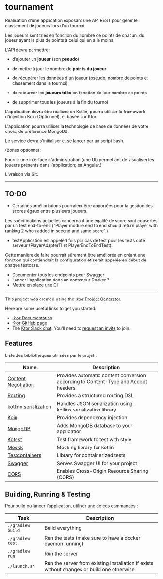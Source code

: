 # tournament

Réalisation d'une application exposant une API REST pour gérer le classement de joueurs lors d'un tournoi.

Les joueurs sont triés en fonction du nombre de points de chacun, du joueur ayant le plus de points à celui qui en a le moins.

L'API devra permettre :

- d'ajouter un **joueur** (son **pseudo**)

- de mettre à jour le nombre de **points du joueur**

- de récupérer les données d'un joueur (pseudo, nombre de points et classement dans le tournoi)

- de retourner les **joueurs triés** en fonction de leur nombre de points

- de supprimer tous les joueurs à la fin du tournoi

L'application devra être réalisée en Kotlin, pourra utiliser le framework d'injection Koin (Optionnel), et basée sur Ktor.

L'application pourra utiliser la technologie de base de données de votre choix, de préférence MongoDB.


Le service devra s'initialiser et se lancer par un script bash.



(Bonus optionnel :

Fournir une interface d'administration (une UI) permettant de visualiser les joueurs présents dans l'application; en Angular.)

Livraison via Git.

---

## TO-DO

- Certaines amélioriations pourraient être apportées pour la gestion des scores égaux entre plusieurs joueurs.

Les spécifications actuelles concernant une égalité de score sont couvertes par un test end-to-end ("Player module end to end should return player with ranking 2 when added in second and same score".)

- testApplication est appelé 1 fois par cas de test pour les tests côté serveur (PlayerAdapterTI et PlayerEndToEndTest). 

Cette manière de faire pourrait sûrement être améliorée en créant une fonction qui contiendrait la configuration et serait appelée en début de chaque testcase.

- Documenter tous les endpoints pour Swagger
- Lancer l'application dans un conteneur Docker ?
- Mettre en place une CI

---

This project was created using the [Ktor Project Generator](https://start.ktor.io).

Here are some useful links to get you started:

- [Ktor Documentation](https://ktor.io/docs/home.html)
- [Ktor GitHub page](https://github.com/ktorio/ktor)
- The [Ktor Slack chat](https://app.slack.com/client/T09229ZC6/C0A974TJ9). You'll need to [request an invite](https://surveys.jetbrains.com/s3/kotlin-slack-sign-up) to join.

## Features

Liste des bibliothèques utilisées par le projet :

| Name                                                                   | Description                                                                        |
|------------------------------------------------------------------------|------------------------------------------------------------------------------------|
| [Content Negotiation](https://start.ktor.io/p/content-negotiation)     | Provides automatic content conversion according to Content-Type and Accept headers |
| [Routing](https://start.ktor.io/p/routing)                             | Provides a structured routing DSL                                                  |
| [kotlinx.serialization](https://start.ktor.io/p/kotlinx-serialization) | Handles JSON serialization using kotlinx.serialization library                     |
| [Koin](https://start.ktor.io/p/koin)                                   | Provides dependency injection                                                      |
| [MongoDB](https://start.ktor.io/p/mongodb)                             | Adds MongoDB database to your application                                          |
| [Kotest](https://kotest.io/)                                           | Test framework to test with style                                                  |
| [Mockk](https://mockk.io/)                                             | Mocking library for kotlin                                                         |
| [Testcontainers](https://testcontainers.com/)                          | Library for containerized tests                                                    |
| [Swagger](https://start.ktor.io/p/swagger)                             | Serves Swagger UI for your project                                                 |
| [CORS](https://start.ktor.io/p/cors)                                   | Enables Cross-Origin Resource Sharing (CORS)                                       |

## Building, Running & Testing

Pour build ou lancer l'application, utiliser une de ces commandes :

| Task              | Description                                                                                |
|-------------------|--------------------------------------------------------------------------------------------|
| `./gradlew build` | Build everything                                                                           |
| `./gradlew test`  | Run the tests (make sure to have a docker daemon running)                                  |
| `./gradlew run`   | Run the server                                                                             |
| `./launch.sh`     | Run the server from existing installation if exists without changes or build one otherwise |
